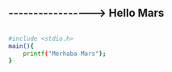 ## -----------------> Hello Mars

```sh

#include <stdio.h>
main(){
	printf("Merhaba Mars");
} 
```
